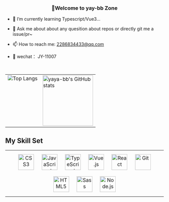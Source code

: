 ### **<div align="center">🚀Welcome to yay-bb Zone</div>**  
<link rel="stylesheet" type="text/css" href="./beautiful.css">


- 🌱 I’m currently learning Typescript/Vue3...  
  
- 💬 Ask me about about any quesition about repos or directly git me a issue/pr~  
  
-  📫 How to reach me: 2286834433@qq.com  

-  📩 wechat： JY-11007
  
<br/>  
<table>
  <tr>
    <td valign="top">
      <img src="https://github-readme-stats.vercel.app/api/top-langs/?username=yaya-bb&theme=dark&layout=compact" alt="Top Langs"/>
    </td>
    <td valign="top">
      <img src="https://github-readme-stats.vercel.app/api?username=yaya-bb&show_icons=true&theme=dark" alt="yaya-bb's GitHub stats" height=160/>
    </td>
  </tr>
 </table>

## My Skill Set  
<table><tr><td valign="top" width="100%">

<div align="center">  
<a href="https://www.w3schools.com/css/" target="_blank"><img style="margin: 10px" src="https://profilinator.rishav.dev/skills-assets/css3-original-wordmark.svg" alt="CSS3" height="50" /></a>  
<a href="https://www.javascript.com/" target="_blank"><img style="margin: 10px" src="https://profilinator.rishav.dev/skills-assets/javascript-original.svg" alt="JavaScript" height="50" /></a>  
<a href="https://www.typescriptlang.org/" target="_blank"><img style="margin: 10px" src="https://profilinator.rishav.dev/skills-assets/typescript-original.svg" alt="TypeScript" height="50" /></a>  
<a href="https://vuejs.org/" target="_blank"><img style="margin: 10px" src="https://profilinator.rishav.dev/skills-assets/vuejs-original-wordmark.svg" alt="Vue.js" height="50" /></a>  
<a href="https://reactjs.org/" target="_blank"><img style="margin: 10px" src="https://profilinator.rishav.dev/skills-assets/react-original-wordmark.svg" alt="React" height="50" /></a>  
<a href="https://github.com/" target="_blank"><img style="margin: 10px" src="https://profilinator.rishav.dev/skills-assets/git-scm-icon.svg" alt="Git" height="50" /></a>  
<a href="https://en.wikipedia.org/wiki/HTML5" target="_blank"><img style="margin: 10px" src="https://profilinator.rishav.dev/skills-assets/html5-original-wordmark.svg" alt="HTML5" height="50" /></a>  
<a href="https://sass-lang.com/" target="_blank"><img style="margin: 10px" src="https://profilinator.rishav.dev/skills-assets/sass-original.svg" alt="Sass" height="50" /></a>  
<a href="https://nodejs.org/" target="_blank"><img style="margin: 10px" src="https://profilinator.rishav.dev/skills-assets/nodejs-original-wordmark.svg" alt="Node.js" height="50" /></a>  
</div>
</table>  

<br/>  

